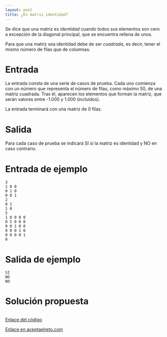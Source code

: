 ```yaml
---
layout: post
title: ¿Es matriz identidad?
---
```


Se dice que una matriz es _identidad_ cuando todos sus elementos son cero a excepción de la diagonal principal, que se encuentra rellena de unos.

Para que una matriz sea identidad debe de ser _cuadrada_, es decir, tener el mismo número de filas que de columnas.

# Entrada

La entrada consta de una serie de casos de prueba. Cada uno comienza con un número que representa el número de filas, como máximo 50, de una matriz cuadrada. Tras él, aparecen los elementos que forman la matriz, que serán valores entre -1.000 y 1.000 (incluídos).

La entrada terminará con una matriz de 0 filas.

# Salida

Para cada caso de prueba se indicará SI si la matriz es identidad y NO en caso contrario.

# Entrada de ejemplo

```
3
1 0 0
0 1 0
0 0 1
2
0 1
1 0
5
1 0 0 0 0
0 5 0 0 0
0 0 1 0 0
0 0 0 1 0
0 0 0 0 1
0
```

# Salida de ejemplo

```
SI
NO
NO
```
# Solución propuesta

``` python

```

[Enlace del código](https://github.com/israelem/aceptaelreto/blob/master/codes/2018-05-7-identidad.py)

[Enlace en aceptaelreto.com](https://www.aceptaelreto.com/problem/statement.php?id=151)
